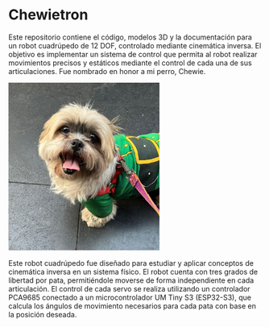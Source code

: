# Chewietron
Este repositorio contiene el código, modelos 3D y la documentación para un robot cuadrúpedo de 12 DOF, controlado mediante cinemática inversa. El objetivo es implementar un sistema de control que permita al robot realizar movimientos precisos y estáticos mediante el control de cada una de sus articulaciones. Fue nombrado en honor a mi perro, Chewie.

<img src="https://github.com/mon19510/Chewietron/blob/main/imgs/Chewie.jpg" alt="Chewie original" width="300"/>

Este robot cuadrúpedo fue diseñado para estudiar y aplicar conceptos de cinemática inversa en un sistema físico. El robot cuenta con tres grados de libertad por pata, permitiéndole moverse de forma independiente en cada articulación. El control de cada servo se realiza utilizando un controlador PCA9685 conectado a un microcontrolador UM Tiny S3 (ESP32-S3), que calcula los ángulos de movimiento necesarios para cada pata con base en la posición deseada.



